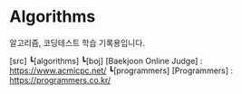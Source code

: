 # Algorithms
알고리즘, 코딩테스트 학습 기록용입니다.

[src]
┗[algorithms]
  ┗[boj]            [Baekjoon Online Judge] : https://www.acmicpc.net/
  ┗[programmers]    [Programmers] : https://programmers.co.kr/
